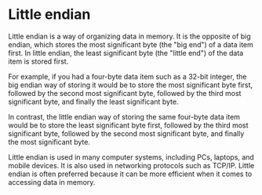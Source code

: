 # Little endian

Little endian is a way of organizing data in memory. It is the opposite of big endian, which stores the most significant byte (the "big end") of a data item first. In little endian, the least significant byte (the "little end") of the data item is stored first.

For example, if you had a four-byte data item such as a 32-bit integer, the big endian way of storing it would be to store the most significant byte first, followed by the second most significant byte, followed by the third most significant byte, and finally the least significant byte.

In contrast, the little endian way of storing the same four-byte data item would be to store the least significant byte first, followed by the third most significant byte, followed by the second most significant byte, and finally the most significant byte.

Little endian is used in many computer systems, including PCs, laptops, and mobile devices. It is also used in networking protocols such as TCP/IP. Little endian is often preferred because it can be more efficient when it comes to accessing data in memory.
